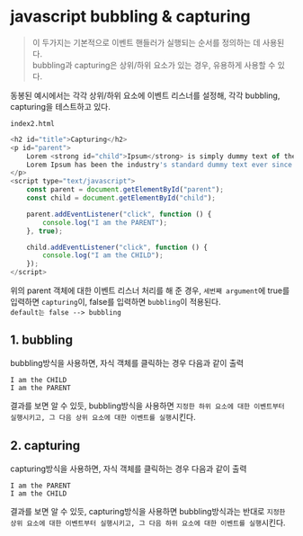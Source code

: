 # javascript bubbling & capturing

> 이 두가지는 기본적으로 이벤트 핸들러가 실행되는 순서를 정의하는 데 사용된다.<br>
bubbling과 capturing은 상위/하위 요소가 있는 경우, 유용하게 사용할 수 있다.

동봉된 예시에서는 각각 상위/하위 요소에 이벤트 리스너를 설정해, 각각 bubbling, capturing을 테스트하고 있다.

`index2.html`
```js
<h2 id="title">Capturing</h2>
<p id="parent">
    Lorem <strong id="child">Ipsum</strong> is simply dummy text of the printing and typesetting industry.
    Lorem Ipsum has been the industry's standard dummy text ever since the 1500s,
</p>
<script type="text/javascript">
    const parent = document.getElementById("parent");
    const child = document.getElementById("child");

    parent.addEventListener("click", function () {
        console.log("I am the PARENT");
    }, true);

    child.addEventListener("click", function () {
        console.log("I am the CHILD");
    });
</script>
```

위의 parent 객체에 대한 이벤트 리스너 처리를 해 준 경우, `세번째 argument`에 true를 입력하면 `capturing`이, false를 입력하면 `bubbling`이 적용된다.<br>
`default는 false --> bubbling`

## 1. bubbling

bubbling방식을 사용하면, 자식 객체를 클릭하는 경우 다음과 같이 출력

```
I am the CHILD
I am the PARENT
```

결과를 보면 알 수 있듯, bubbling방식을 사용하면 `지정한 하위 요소에 대한 이벤트부터 실행시키고, 그 다음 상위 요소에 대한 이벤트를 실행`시킨다.

## 2. capturing

capturing방식을 사용하면, 자식 객체를 클릭하는 경우 다음과 같이 출력

```
I am the PARENT
I am the CHILD
```

결과를 보면 알 수 있듯, capturing방식을 사용하면 bubbling방식과는 반대로 `지정한 상위 요소에 대한 이벤트부터 실행시키고, 그 다음 하위 요소에 대한 이벤트를 실행`시킨다.

